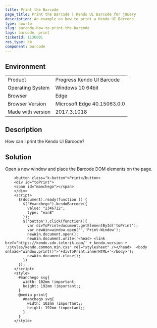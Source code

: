 ```yaml
---
title: Print the Barcode
page_title: Print the Barcode | Kendo UI Barcode for jQuery
description: An example on how to print a Kendo UI Barcode.
type: how-to
slug: barcode-how-to-print-the-barcode
tags: barcode, print
ticketid: 1136001
res_type: kb
component: barcode
---
```


## Environment

<table>
 <tr>
  <td>Product</td>
  <td>Progress Kendo UI Barcode</td>
 </tr>
 <tr>
  <td>Operating System</td>
  <td>Windows 10 64bit</td>
 </tr>
 <tr>
  <td>Browser</td>
  <td>Edge</td>
 </tr>
 <tr>
  <td>Browser Version</td>
  <td>Microsoft Edge 40.15063.0.0</td>
 </tr> <tr>
  <td>Made with version</td>
  <td>2017.3.1018</td>
 </tr>
</table>


## Description

How can I print the Kendo UI Barcode?

## Solution

Open a new window and place the Barcode DOM elements on the page.

```dojo
    <button class="k-button">Print</button>
    <div id="toPrint">
    <span id="manchego"></span>
    </div>
    <script>
      $(document).ready(function () {
        $("#manchego").kendoBarcode({
          value: "2346722",
          type: "ean8"            
        });
        $('button').click(function(){
          var divToPrint=document.getElementById('toPrint');
          var newWin=window.open('','Print-Window');
          newWin.document.open();
          newWin.document.write('<head> <link href="https://kendo.cdn.telerik.com/' + kendo.version + '/styles/kendo.common.min.css" rel="stylesheet" /></head>  <body onload="window.print()">'+divToPrint.innerHTML+'</body>');
          newWin.document.close();
        })
      });
    </script>
    <style>
      #manchego svg{
        width: 102mm !important;
        height: 192mm !important;;
      }
      @media print{
        #manchego svg{
          width: 102mm !important;;
          height: 192mm !important;;
        }  
      }           
    </style>
```

